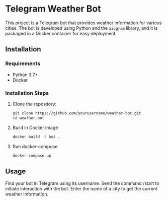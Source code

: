 # Telegram Weather Bot

This project is a Telegram bot that provides weather information for various cities. The bot is developed using Python
and the `aiogram` library, and it is packaged in a Docker container for easy deployment.

## Installation

### Requirements

- Python 3.7+
- Docker

### Installation Steps

1. Clone the repository:

   ```bash
   git clone https://github.com/yourusername/weather-bot.git
   cd weather-bot

2. Build in Docker image
    ```bash
    docker build -t bot .
3. Run docker-compose
   ```bash
   docker-compose up

## Usage

Find your bot in Telegram using its username.
Send the command /start to initiate interaction with the bot.
Enter the name of a city to get the current weather information.